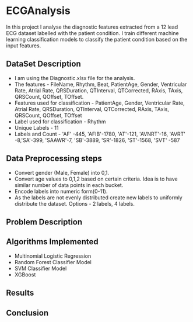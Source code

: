 # ECGAnalysis

In this project I analyse the diagnostic features extracted from a 12 lead ECG dataset labelled with the patient condition. I train different machine learning classification models to classify the patient condition based on the input features. 

## DataSet Description

- I am using the Diagnostic.xlsx file for the analysis. 
- The features - FileName, Rhythm, Beat, PatientAge, Gender, Ventricular Rate, Atrial Rate, QRSDuration, QTInterval, QTCorrected, RAxis, TAxis, QRSCount, QOffset, TOffset.
- Features used for classification - PatientAge, Gender, Ventricular Rate, Atrial Rate, QRSDuration, QTInterval, QTCorrected, RAxis, TAxis, QRSCount, QOffset, TOffset
- Label used for classification - Rhythm
- Unique Labels  - 11
- Labels and Count - 'AF' -445, 'AFIB'-1780, 'AT'-121, 'AVNRT'-16, 'AVRT' -8,'SA'-399, 'SAAWR'-7, 'SB'-3889, 'SR'-1826, 'ST'-1568, 'SVT' -587

## Data Preprocessing steps
- Convert gender (Male, Female) into 0,1.
- Convert age values to 0,1,2 based on certain criteria. Idea is to have similar number of data points in each bucket. 
- Encode labels into numeric form(0-11).
- As the labels are not evenly distributed create new labels to uniformly distribute the dataset.  Options - 2 labels, 4 labels.

## Problem Description

## Algorithms Implemented
- Multinomial Logistic Regression
- Random Forest Classifier Model
- SVM Classifier Model
- XGBoost 

## Results

## Conclusion
